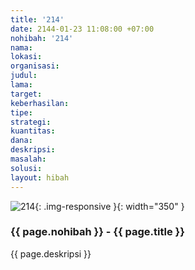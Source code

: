 ```yaml
---
title: '214'
date: 2144-01-23 11:08:00 +07:00
nohibah: '214'
nama: 
lokasi: 
organisasi: 
judul: 
lama: 
target: 
keberhasilan: 
tipe: 
strategi: 
kuantitas: 
dana: 
deskripsi: 
masalah: 
solusi: 
layout: hibah
---
```


![214](/static/img/hibahcms/214.png){: .img-responsive }{: width="350" }

### {{ page.nohibah }} - {{ page.title }}

{{ page.deskripsi }}
